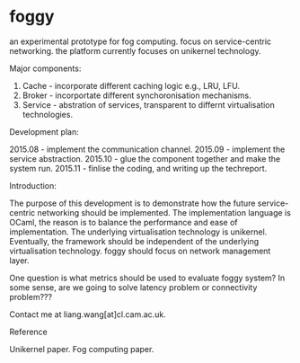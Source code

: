 # foggy
an experimental prototype for fog computing. focus on service-centric networking.
the platform currently focuses on unikernel technology.

Major components:

1. Cache - incorporate different caching logic e.g., LRU, LFU.
2. Broker - incorportate different synchoronisation mechanisms.
3. Service - abstration of services, transparent to differnt virtualisation technologies.

Development plan:

2015.08 - implement the communication channel.
2015.09 - implement the service abstraction.
2015.10 - glue the component together and make the system run.
2015.11 - finlise the coding, and writing up the techreport.

Introduction:

The purpose of this development is to demonstrate how the future service-centric networking should be implemented. The implementation language is OCaml, the reason is to balance the performance and ease of implementation. The underlying virtualisation technology is unikernel. Eventually, the framework should be independent of the underlying virtualisation technology. foggy should focus on network management layer.

One question is what metrics should be used to evaluate foggy system? In some sense, are we going to solve latency problem or connectivity problem???

Contact me at liang.wang[at]cl.cam.ac.uk.


Reference

Unikernel paper.
Fog computing paper.